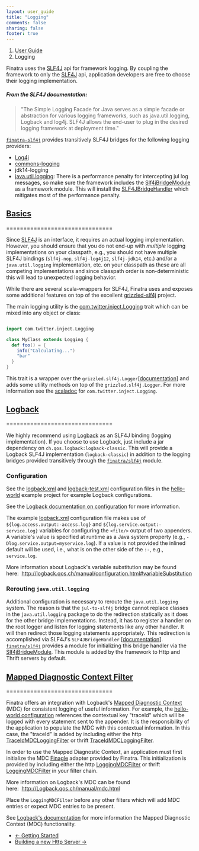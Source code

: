 ```yaml
---
layout: user_guide
title: "Logging"
comments: false
sharing: false
footer: true
---
```


<ol class="breadcrumb">
  <li><a href="/finatra/user-guide">User Guide</a></li>
  <li class="active">Logging</li>
</ol>

Finatra uses the [SLF4J](http://www.slf4j.org/manual.html) api for framework logging. By coupling the framework to only the [SLF4J](http://www.slf4j.org/manual.html) api, application developers are free to choose their logging implementation.

##### From the SLF4J documentation:
> "The Simple Logging Facade for Java serves as a simple facade or abstraction for various logging frameworks, such as java.util.logging, Logback and log4j. SLF4J allows the end-user to plug in the desired logging framework at deployment time."

[`finatra-slf4j`](https://github.com/twitter/finatra/tree/develop/slf4j) provides transitively SLF4J bridges for the following logging providers:

  * [Log4j](http://en.wikipedia.org/wiki/Log4j)
  * [commons-logging](http://commons.apache.org/proper/commons-logging/)
  * jdk14-logging
  * [java.util.logging](http://docs.oracle.com/javase/7/docs/api/index.html?java/util/logging/package-summary.html): There is a performance penalty for intercepting jul log messages, so make sure the framework includes the [Slf4jBridgeModule](https://github.com/twitter/finatra/blob/develop/slf4j/src/main/scala/com/twitter/finatra/logging/modules/Slf4jBridgeModule.scala) as a framework module. This will install the [SLF4JBridgeHandler](http://www.slf4j.org/api/org/slf4j/bridge/SLF4JBridgeHandler.html) which mitigates most of the performance penalty.

## <a class="anchor" name="basics" href="#basics">Basics</a>
===============================

Since [SLF4J](http://www.slf4j.org/manual.html) is an interface, it requires an actual logging implementation. However, you should ensure that you do not end-up with *multiple* logging implementations on your classpath, e.g., you should not have multiple SLF4J bindings (`slf4j-nop`, `slf4j-log4j12`, `slf4j-jdk14`, etc.) and/or a `java.util.logging` implementation, etc. on your classpath as these are all competing implementations and since classpath order is non-deterministic this will lead to unexpected logging behavior.

While there are several scala-wrappers for SLF4J, Finatra uses and exposes some additional features on top of the excellent [grizzled-slf4j](http://software.clapper.org/grizzled-slf4j/) project.

The main logging utility is the [com.twitter.inject.Logging](https://github.com/twitter/finatra/blob/develop/inject/inject-core/src/main/scala/com/twitter/inject/Logging.scala) trait which can be mixed into any object or class:

```scala

import com.twitter.inject.Logging

class MyClass extends Logging {
  def foo() = {
    info("Calculating...")
    "bar"
  }
}
```
<div></div>

This trait is a wrapper over the `grizzled.slf4j.Logger`[[documentation](http://software.clapper.org/grizzled-slf4j/api/#grizzled.slf4j.Logger)] and adds some utility methods on top of the `grizzled.slf4j.Logger`. For more information see the [scaladoc](/finatra/docs/index.html#com.twitter.inject.Logging) for `com.twitter.inject.Logging`.

## <a class="anchor" name="logback" href="#logback">Logback</a>
===============================

We highly recommend using [Logback](http://logback.qos.ch/) as an SLF4J binding (logging implementation). If you choose to use Logback, just include a jar dependency on `ch.qos.logback:logback-classic`. This will provide a Logback SLF4J implementation (`logback-classic`) in addition to the logging bridges provided transitively through the [`finatra/slf4j`](https://github.com/twitter/finatra/tree/develop/slf4j) module.

### Configuration

See the [logback.xml](https://github.com/twitter/finatra/blob/develop/examples/hello-world/src/main/resources/logback.xml) and [logback-test.xml](https://github.com/twitter/finatra/blob/develop/examples/hello-world/src/test/resources/logback-test.xml) configuration files in the [hello-world](https://github.com/twitter/finatra/tree/develop/examples/hello-world) example project for example Logback configurations.

See the [Logback documentation on configuration](http://logback.qos.ch/manual/configuration.html) for more information.

The example [logback.xml](https://github.com/twitter/finatra/blob/develop/examples/hello-world/src/main/resources/logback.xml) configuration file makes use of `${log.access.output:-access.log}` and `${log.service.output:-service.log}` variables for configuring the `<file/>` output of two appenders. A variable's value is specified at runtime as a Java system property (e.g., `-Dlog.service.output=myservice.log`). If a value is not provided the inlined default will be used, i.e., what is on the other side of the `:-`, e.g., `service.log`.

More information about Logback's variable substitution may be found here:&nbsp;&nbsp;http://logback.qos.ch/manual/configuration.html#variableSubstitution

### Rerouting `java.util.logging`

Additional configuration is necessary to reroute the `java.util.logging` system. The reason is that the `jul-to-slf4j` bridge cannot replace classes in the `java.util.logging` package to do the redirection statically as it does for the other bridge implementations. Instead, it has to register a handler on the root logger and listen for logging statements like any other handler. It will then redirect those logging statements appropriately. This redirection is accomplished via SLF4J's `SLF4JBridgeHandler` [[documentation](http://www.slf4j.org/api/org/slf4j/bridge/SLF4JBridgeHandler.html)]. [`finatra/slf4j`](https://github.com/twitter/finatra/tree/develop/slf4j) provides a module for initializing this bridge handler via the [Slf4jBridgeModule](https://github.com/twitter/finatra/blob/develop/slf4j/src/main/scala/com/twitter/finatra/logging/modules/Slf4jBridgeModule.scala). This module is added by the framework to Http and Thrift servers by default.


## <a class="no-pad-anchor" name="mdc" href="#mdc">Mapped Diagnostic Context Filter</a>
===============================

Finatra offers an integration with Logback's [Mapped Diagnostic Context](http://logback.qos.ch/manual/mdc.html) (MDC) for consistent logging of useful information. For example, the [hello-world configuration](https://github.com/twitter/finatra/blob/develop/examples/hello-world/src/main/resources/logback.xml#L25) references the contextual key "traceId" which will be logged with every statement sent to the appender. It is the responsibility of the application to populate the MDC with this contextual information. In this case, the "traceId" is added by including either the http  [TraceIdMDCLoggingFilter](https://github.com/twitter/finatra/blob/develop/http/src/main/scala/com/twitter/finatra/http/filters/TraceIdMDCFilter.scala) or thrift [TraceIdMDCLoggingFilter](https://github.com/twitter/finatra/blob/develop/thrift/src/main/scala/com/twitter/finatra/thrift/filters/TraceIdMDCFilter.scala).

In order to use the Mapped Diagnostic Context, an application must first initialize the MDC [Finagle](http://twitter.github.io/finagle/) adapter provided by Finatra. This initialization is provided by including either the http [LoggingMDCFilter](https://github.com/twitter/finatra/blob/develop/http/src/main/scala/com/twitter/finatra/http/filters/LoggingMDCFilter.scala#L14) or thrift [LoggingMDCFilter](https://github.com/twitter/finatra/blob/develop/thrift/src/main/scala/com/twitter/finatra/thrift/filters/LoggingMDCFilter.scala#L14) in your filter chain.

More information on Logback's MDC can be found here:&nbsp;&nbsp;http://Logback.qos.ch/manual/mdc.html

Place the `LoggingMDCFilter` before any other filters which will add MDC entries or expect MDC entries to be present.

See [Logback's documentation](http://logback.qos.ch/manual/mdc.html) for more information the Mapped Diagnostic Context (MDC) functionality.

<nav>
  <ul class="pager">
    <li class="previous"><a href="/finatra/user-guide/getting-started"><span aria-hidden="true">&larr;</span>&nbsp;Getting&nbsp;Started</a></li>
    <li class="next"><a href="/finatra/user-guide/build-new-http-server">Building&nbsp;a&nbsp;new&nbsp;Http&nbsp;Server&nbsp;<span aria-hidden="true">&rarr;</span></a></li>
  </ul>
</nav>
